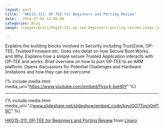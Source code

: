 ```yaml
---
layout: post
title:  "HKG15-311: OP-TEE for Beginners and Porting Review"
date:   2016-07-04 12:00:00
categories: Blog
image: /images/posts/hkg15-311-op-tee-beginners-porting-review-image.jpeg

---
```

Explains the building blocks involved in Security including TrustZone, OP-TEE, Trusted Firmware etc. Goes into detail on how Secure Boot Works.. and Why. Explains how a simple secure Trusted Application interacts with OP-TEE and works. Brief overview on how to port OP-TEE to an ARM platform. Opens discussions for Potential Challenges and Hardware limitations and how they can be overcome.


{% include media.html media_url="https://www.youtube.com/embed/Fksx4-bpHRY" %}


--------

{% include media.html media_url="//www.slideshare.net/slideshow/embed_code/key/GO7Toyn0nf19C" %}


[HKG15-311: OP-TEE for Beginners and Porting Review](https://www.slideshare.net/linaroorg/hkg15311-optee-for-beginners-and-porting-review) from [Linaro](http://www.slideshare.net/linaroorg)
